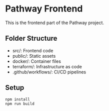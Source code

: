 # Pathway Frontend

This is the frontend part of the Pathway project.

## Folder Structure
- src/: Frontend code
- public/: Static assets
- docker/: Container files
- terraform/: Infrastructure as code
- .github/workflows/: CI/CD pipelines

## Setup
```bash
npm install
npm run build
```
